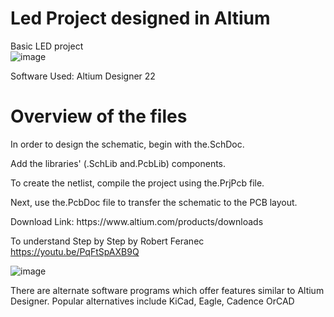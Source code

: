 # Led Project designed in Altium
Basic LED project
<br>
![image](https://github.com/Ritikiitk/Basic_Led/assets/117504931/95c5697b-799d-4852-94f6-af218a195cdb)


Software Used: Altium Designer 22
<br>
<h1>Overview of the files</h1>
<p>In order to design the schematic, begin with the.SchDoc.</p> <p>Add the libraries' (.SchLib and.PcbLib) components.</p> <p>To create the netlist, compile the project using the.PrjPcb file.</p> <p>Next, use the.PcbDoc file to transfer the schematic to the PCB layout.</p>
Download Link: https://www.altium.com/products/downloads

To understand Step by Step by Robert Feranec
https://youtu.be/PqFtSpAXB9Q 


![image](https://github.com/Ritikiitk/Basic_Led/assets/117504931/ec40520d-c4b7-4511-b186-e265e24cddd1)


There are alternate software programs which offer features similar to Altium Designer. 
Popular alternatives include KiCad, Eagle, Cadence OrCAD
